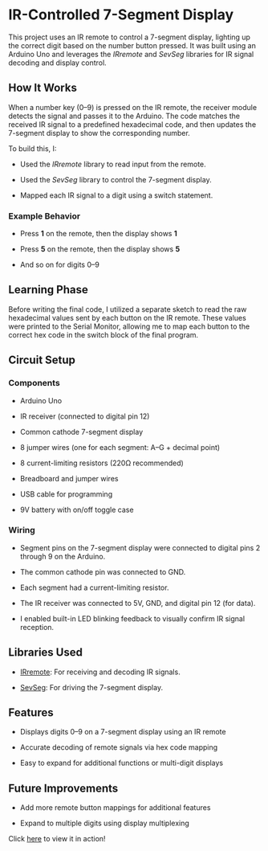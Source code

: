 # IR-Controlled 7-Segment Display



This project uses an IR remote to control a 7-segment display, lighting up the correct digit based on the number button pressed. It was built using an Arduino Uno and leverages the *IRremote* and *SevSeg* libraries for IR signal decoding and display control.



## How It Works



When a number key (0–9) is pressed on the IR remote, the receiver module detects the signal and passes it to the Arduino. The code matches the received IR signal to a predefined hexadecimal code, and then updates the 7-segment display to show the corresponding number.



To build this, I:

- Used the *IRremote* library to read input from the remote.

- Used the *SevSeg* library to control the 7-segment display.

- Mapped each IR signal to a digit using a switch statement.



### Example Behavior



- Press **1** on the remote, then the display shows **1**

- Press **5** on the remote, then the display shows **5**

- And so on for digits 0–9



## Learning Phase



Before writing the final code, I utilized a separate sketch to read the raw hexadecimal values sent by each button on the IR remote. These values were printed to the Serial Monitor, allowing me to map each button to the correct hex code in the switch block of the final program.



## Circuit Setup



### Components

- Arduino Uno

- IR receiver (connected to digital pin 12)

- Common cathode 7-segment display



- 8 jumper wires (one for each segment: A–G + decimal point)

- 8 current-limiting resistors (220Ω recommended)



- Breadboard and jumper wires

- USB cable for programming

- 9V battery with on/off toggle case



### Wiring

- Segment pins on the 7-segment display were connected to digital pins 2 through 9 on the Arduino.

- The common cathode pin was connected to GND.

- Each segment had a current-limiting resistor.

- The IR receiver was connected to 5V, GND, and digital pin 12 (for data).

- I enabled built-in LED blinking feedback to visually confirm IR signal reception.



## Libraries Used



- [IRremote](https://github.com/Arduino-IRremote/Arduino-IRremote): For receiving and decoding IR signals.

- [SevSeg](https://github.com/DeanIsMe/SevSeg): For driving the 7-segment display.



## Features



- Displays digits 0–9 on a 7-segment display using an IR remote

- Accurate decoding of remote signals via hex code mapping

- Easy to expand for additional functions or multi-digit displays



## Future Improvements



- Add more remote button mappings for additional features

- Expand to multiple digits using display multiplexing



Click [here](https://github.com/rfernan935/rfernanportfolio/blob/main/Coding%20Projects/Arduino%20IDE/IRremote-7SegDisplay/IRremote-7SegDisplay-InAction.gif) to view it in action!
